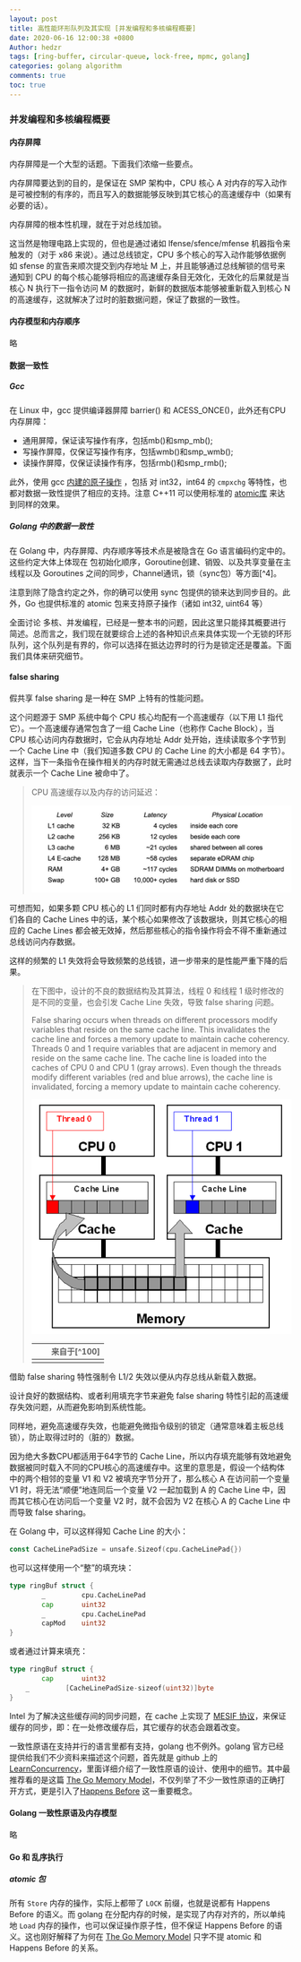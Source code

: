 ```yaml
---
layout: post
title: 高性能环形队列及其实现 [并发编程和多核编程概要]
date: 2020-06-16 12:00:38 +0800
Author: hedzr
tags: [ring-buffer, circular-queue, lock-free, mpmc, golang]
categories: golang algorithm
comments: true
toc: true
---
```




### 并发编程和多核编程概要

#### 内存屏障

内存屏障是一个大型的话题。下面我们浓缩一些要点。

内存屏障要达到的目的，是保证在 SMP 架构中，CPU 核心 A 对内存的写入动作是可被控制的有序的，而且写入的数据能够反映到其它核心的高速缓存中（如果有必要的话）。

内存屏障的根本性机理，就在于对总线加锁。

这当然是物理电路上实现的，但也是通过诸如 lfense/sfence/mfense 机器指令来触发的（对于 x86 来说）。通过总线锁定，CPU 多个核心的写入动作能够依据例如 sfense 的宣告来顺次提交到内存地址 M 上，并且能够通过总线解锁的信号来通知到 CPU 的每个核心能够将相应的高速缓存条目无效化，无效化的后果就是当核心 N 执行下一指令访问 M 的数据时，新鲜的数据版本能够被重新载入到核心 N 的高速缓存，这就解决了过时的脏数据问题，保证了数据的一致性。





#### 内存模型和内存顺序

略





#### 数据一致性

##### Gcc

在 Linux 中，gcc 提供编译器屏障 barrier() 和 ACESS_ONCE()，此外还有CPU内存屏障：

- 通用屏障，保证读写操作有序，包括mb()和smp_mb();
- 写操作屏障，仅保证写操作有序，包括wmb()和smp_wmb();
- 读操作屏障，仅保证读操作有序，包括rmb()和smp_rmb();

此外，使用 gcc [内建的原子操作](https://gcc.gnu.org/onlinedocs/gcc-4.4.5/gcc/Atomic-Builtins.html) ，包括 对 int32，int64 的 `cmpxchg` 等特性，也都对数据一致性提供了相应的支持。注意 C++11 可以使用标准的 [atomic库](http://en.cppreference.com/w/cpp/atomic) 来达到同样的效果。



##### Golang 中的数据一致性



在 Golang 中，内存屏障、内存顺序等技术点是被隐含在 Go 语言编码约定中的。这些约定大体上体现在 包初始化顺序，Goroutine创建、销毁、以及共享变量在主线程以及 Goroutines 之间的同步，Channel通讯，锁（sync包）等方面[^4]。

注意到除了隐含约定之外，你的确可以使用 sync 包提供的锁来达到同步目的。此外，Go 也提供标准的 atomic 包来支持原子操作（诸如 int32, uint64 等）



全面讨论 多核、并发编程，已经是一整本书的问题，因此这里只能择其概要进行简述。总而言之，我们现在就要综合上述的各种知识点来具体实现一个无锁的环形队列，这个队列是有界的，你可以选择在抵达边界时的行为是锁定还是覆盖。下面我们具体来研究细节。







#### false sharing

假共享 false sharing 是一种在 SMP 上特有的性能问题。

这个问题源于 SMP 系统中每个 CPU 核心均配有一个高速缓存（以下用 L1 指代它）。一个高速缓存通常包含了一组 Cache Line（也称作 Cache Block），当 CPU 核心访问内存数据时，它会从内存地址 Addr 处开始，连续读取多个字节到一个 Cache Line 中（我们知道多数 CPU 的 Cache Line 的大小都是 64 字节）。这样，当下一条指令在操作相关的内存时就无需通过总线去读取内存数据了，此时就表示一个 Cache Line 被命中了。

> CPU 高速缓存以及内存的访问延迟：
>
> ![img](/images/03.smp.assets/20200209163031.png)
>
> 

可想而知，如果多颗 CPU 核心的 L1 们同时都有内存地址 Addr  处的数据块在它们各自的 Cache Lines 中的话，某个核心如果修改了该数据块，则其它核心的相应的 Cache Lines 都会被无效掉，然后那些核心的指令操作将会不得不重新通过总线访问内存数据。

这样的频繁的 L1 失效将会导致频繁的总线锁，进一步带来的是性能严重下降的后果。

> 在下图中，设计的不良的数据结构及其算法，线程 0 和线程 1 级时修改的是不同的变量，也会引发 Cache Line 失效，导致 false sharing 问题。
>
> False sharing occurs when threads on different processors modify variables that reside on the same cache line. This invalidates the cache line and forces a memory update to maintain cache coherency. Threads 0 and 1 require variables that are adjacent in memory and reside on the same cache line. The cache line is loaded into the caches of CPU 0 and CPU 1 (gray arrows). Even though the threads modify different variables (red and blue arrows), the cache line is invalidated, forcing a memory update to maintain cache coherency.
>
> ![img](/images/03.smp.assets/x86-cache-line-false-sharing.gif)
>
> |      |      | 来自于[^100] |
> | ---- | ---- | -----------: |
> |      |      |              |



借助 false sharing 特性强制令 L1/2 失效以便从内存总线从新载入数据。

设计良好的数据结构、或者利用填充字节来避免 false sharing 特性引起的高速缓存失效问题，从而避免影响到系统性能。



同样地，避免高速缓存失效，也能避免微指令级别的锁定（通常意味着主板总线锁），防止取得过时的（脏的）数据。

因为绝大多数CPU都适用于64字节的 Cache Line，所以内存填充能够有效地避免数据被同时载入不同的CPU核心的高速缓存中。这里的意思是，假设一个结构体中的两个相邻的变量 V1 和 V2 被填充字节分开了，那么核心 A 在访问前一个变量 V1 时，将无法“顺便”地连同后一个变量 V2 一起加载到 A 的 Cache Line 中，因而其它核心在访问后一个变量 V2 时，就不会因为 V2 在核心 A 的 Cache Line 中而导致 false sharing。

在 Golang 中，可以这样得知 Cache Line 的大小：

```go
const CacheLinePadSize = unsafe.Sizeof(cpu.CacheLinePad{})
```

也可以这样使用一个“整”的填充块：

```go
type ringBuf struct {
		_         cpu.CacheLinePad
		cap       uint32
		_         cpu.CacheLinePad
		capMod    uint32
}
```

或者通过计算来填充：

```go
type ringBuf struct {
		cap       uint32
    _         [CacheLinePadSize-sizeof(uint32)]byte
}
```



Intel 为了解决这些缓存间的同步问题，在 cache 上实现了 [MESIF 协议](https://en.wikipedia.org/wiki/MESIF_protocol)，来保证缓存的同步，即：在一处修改缓存后，其它缓存的状态会跟着改变。

一致性原语在支持并行的语言里都有支持，golang 也不例外。golang 官方已经提供给我们不少资料来描述这个问题，首先就是 github 上的 [LearnConcurrency](https://github.com/golang/go/wiki/LearnConcurrency)，里面详细介绍了一致性原语的设计、使用中的细节。其中最推荐看的是这篇 [The Go Memory Model](https://golang.org/ref/mem)，不仅列举了不少一致性原语的正确打开方式，更是引入了[Happens Before](https://golang.org/ref/mem#tmp_2) 这一重要概念。



#### Golang 一致性原语及内存模型

略



#### Go 和 乱序执行



##### atomic 包

所有 `Store` 内存的操作，实际上都带了 `LOCK` 前缀，也就是说都有 Happens Before 的语义。而 golang 在分配内存的时候，是实现了内存对齐的，所以单纯地 `Load` 内存的操作，也可以保证操作原子性，但不保证 Happens Before 的语义。这也刚好解释了为何在 [The Go Memory Model](https://golang.org/ref/mem) 只字不提 atomic 和 Happens Before 的关系。

